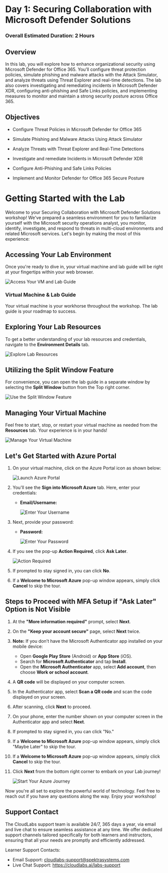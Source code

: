# Day 1: Securing Collaboration with Microsoft Defender Solutions

### Overall Estimated Duration: 2 Hours

## Overview

In this lab, you will explore how to enhance organizational security using Microsoft Defender for Office 365. You’ll configure threat protection policies, simulate phishing and malware attacks with the Attack Simulator, and analyze threats using Threat Explorer and real-time detections. The lab also covers investigating and remediating incidents in Microsoft Defender XDR, configuring anti-phishing and Safe Links policies, and implementing measures to monitor and maintain a strong security posture across Office 365.

## Objectives

- Configure Threat Policies in Microsoft Defender for Office 365 

- Simulate Phishing and Malware Attacks Using Attack Simulator 

- Analyze Threats with Threat Explorer and Real-Time Detections 

- Investigate and remediate Incidents in Microsoft Defender XDR 

- Configure Anti-Phishing and Safe Links Policies 

- Implement and Monitor Defender for Office 365 Secure Posture  

# Getting Started with the Lab
 
Welcome to your Securing Collaboration with Microsoft Defender Solutions workshop! We've prepared a seamless environment for you to familiarize yourself with the Microsoft security operations analyst, you monitor, identify, investigate, and respond to threats in multi-cloud environments and related Microsoft services. Let's begin by making the most of this experience:
 
## Accessing Your Lab Environment
 
Once you're ready to dive in, your virtual machine and lab guide will be right at your fingertips within your web browser.
 
![Access Your VM and Lab Guide](./media/gst1.png)

### Virtual Machine & Lab Guide
 
Your virtual machine is your workhorse throughout the workshop. The lab guide is your roadmap to success.
 
## Exploring Your Lab Resources
 
To get a better understanding of your lab resources and credentials, navigate to the **Environment Details** tab.
 
![Explore Lab Resources](./media/gst2.png)
 
## Utilizing the Split Window Feature
 
For convenience, you can open the lab guide in a separate window by selecting the **Split Window** button from the Top right corner.
 
![Use the Split Window Feature](./media/gst3.png)
 
## Managing Your Virtual Machine
 
Feel free to start, stop, or restart your virtual machine as needed from the **Resources** tab. Your experience is in your hands!
 
![Manage Your Virtual Machine](./media/gst4.png)

## Let's Get Started with Azure Portal
 
1. On your virtual machine, click on the Azure Portal icon as shown below:
 
    ![Launch Azure Portal](./media/gst5.png)

2. You'll see the **Sign into Microsoft Azure** tab. Here, enter your credentials:
 
   - **Email/Username:** <inject key="AzureAdUserEmail"></inject>
 
     ![Enter Your Username](./media/gst6.png)
 
3. Next, provide your password:
 
   - **Password:** <inject key="AzureAdUserPassword"></inject>
 
     ![Enter Your Password](./media/gst7.png)

1. If you see the pop-up **Action Required**, click **Ask Later**.

    ![Action Required](./media/gst8.png) 
 
4. If prompted to stay signed in, you can click **No**.

5. If a **Welcome to Microsoft Azure** pop-up window appears, simply click **Cancel** to skip the tour.

## Steps to Proceed with MFA Setup if "Ask Later" Option is Not Visible

1. At the **"More information required"** prompt, select **Next**.

1. On the **"Keep your account secure"** page, select **Next** twice.

1. **Note:** If you don’t have the Microsoft Authenticator app installed on your mobile device:

   - Open **Google Play Store** (Android) or **App Store** (iOS).
   - Search for **Microsoft Authenticator** and tap **Install**.
   - Open the **Microsoft Authenticator** app, select **Add account**, then choose **Work or school account**.

1. A **QR code** will be displayed on your computer screen.

1. In the Authenticator app, select **Scan a QR code** and scan the code displayed on your screen.

1. After scanning, click **Next** to proceed.

1. On your phone, enter the number shown on your computer screen in the Authenticator app and select **Next**.

1. If prompted to stay signed in, you can click "No."

1. If a **Welcome to Microsoft Azure** pop-up window appears, simply click "Maybe Later" to skip the tour.

1. If a **Welcome to Microsoft Azure** pop-up window appears, simply click **Cancel** to skip the tour.
 
1. Click **Next** from the bottom right corner to embark on your Lab journey!
 
     ![Start Your Azure Journey](./media/gst9.png)

Now you're all set to explore the powerful world of technology. Feel free to reach out if you have any questions along the way. Enjoy your workshop!

## Support Contact

The CloudLabs support team is available 24/7, 365 days a year, via email and live chat to ensure seamless assistance at any time. We offer dedicated support channels tailored specifically for both learners and instructors, ensuring that all your needs are promptly and efficiently addressed.

Learner Support Contacts:

- Email Support: cloudlabs-support@spektrasystems.com
- Live Chat Support: https://cloudlabs.ai/labs-support

